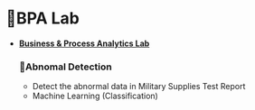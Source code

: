 <h1> 🥼BPA Lab </h1>

- <a href="https://sites.google.com/view/pjh3479/research-areas?authuser=0"><b>Business & Process Analytics Lab</b></a>

  <p>
    <h3> 🔎Abnomal Detection </h3>

    - Detect the abnormal data in Military Supplies Test Report
    - Machine Learning (Classification)

  </p>
